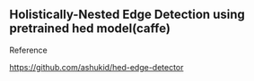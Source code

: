 ## Holistically-Nested Edge Detection using pretrained hed model(caffe)

Reference

https://github.com/ashukid/hed-edge-detector
